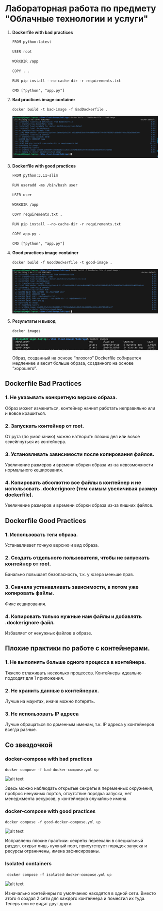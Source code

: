 # Лабораторная работа по предмету "Облачные технологии и услуги"

1. **Dockerfile with bad practices**

    ```
    FROM python:latest

    USER root

    WORKDIR /app

    COPY . .

    RUN pip install --no-cache-dir -r requirements.txt

    CMD ["python", "app.py"]
    ```

3. **Bad practices image container**

    ```docker build -t bad-image -f BadDockerfile .```

    ![alt text](<images/1.png>)

4. **Dockerfile with good practices**

    ```
    FROM python:3.11-slim

    RUN useradd -ms /bin/bash user

    USER user

    WORKDIR /app

    COPY requirements.txt .

    RUN pip install --no-cache-dir -r requirements.txt

    COPY app.py .

    CMD ["python", "app.py"]
    ```

5. **Good practices image container**

    ```docker build -f GoodDockerfile -t good-image .```

    ![alt text](<images/2.png>)

6. **Результаты и вывод**

    ```docker images```

    ![alt text](<images/3.png>)

    Образ, созданный на основе “плохого” Dockerfile собирается медленнее и весит больше образа, созданного на основе “хорошего”.


## Dockerfile Bad Practices

### 1. Не указывать конкретную версию образа.

Образ может измениться, контейнер начнет работать неправильно или и вовсе крашиться.

### 2. Запускать контейнер от root.

От рута (по умолчанию) можно натворить плохих дел или вовсе эскейпнуться из контейнера.

### 3. Установливать зависимости после копирования файлов.

Увеличение размеров и времени сборки образа из-за невозможности нормального кеширования.

### 4. Копировать абсолютно все файлы в контейнер и не использовать .dockerignore (тем самым увеличивая размер dockerfile).

Увеличение размеров и времени сборки образа из-за лишних файлов.

## Dockerfile Good Practices

### 1. Использовать теги образа.

Устанавливает точную версию и вид образа.

### 2. Создать отдельного пользователя, чтобы не запускать контейнер от root.

Банально повышает безопасность, т.к. у юзера меньше прав.

### 3. Cначала устанавливать зависимости, а потом уже копировать файлы.

Фикс кеширования.

### 4. Копировать только нужные нам файлы и добавлять .dockerignore файл.

Избавляет от ненужных файлов в образе.

## Плохие практики по работе с контейнерами.

### 1. Не выполнять больше одного процесса в контейнере.

Тяжело отлаживать несколько процессов. Контейнеры идеально подходят для 1 приложения.

### 2. Не хранить данные в контейнерах.

Лучше на маунтах, иначе можно потерять.

### 3. Не использовать IP адреса

Лучше обращаться по доменным именам, т.к. IP адреса у контейнеров всегда разные.

## Со звездочкой

### docker-compose with bad practices

```docker compose -f bad-docker-compose.yml up```

![alt text](<images/4.png>)

Здесь можно наблюдать открытые секреты в переменных окружения, проброс ненужных портов, отсутствие порядка запуска, нет менеджмента ресурсов, у контейнеров случайные имена.

### docker-compose with good practices

```docker compose -f good-docker-compose.yml up```

![alt text](<images/5.png>)

Исправлены плохие практики: секреты переехали в специальный раздел, открыт лишь нужный порт, присутствует порядок запуска и ресурсы ограничены, имена зафиксированы.

### Isolated containers

``` docker compose -f isolated-docker-compose.yml up```

![alt text](<images/6.png>)

Изначально контейнеры по умолчанию находятся в одной сети. Вместо этого я создал 2 сети для каждого контейнера и поместил их туда. Теперь они не видят друг друга.
